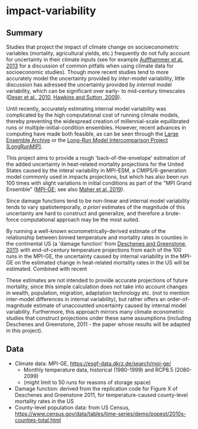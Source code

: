 # impact-variability


## Summary
Studies that project the impact of climate change on socioeconometric variables (mortality, agricultural yields, etc.) frequently do not fully account for uncertainty in their climate inputs (see for example [Auffhammer et al. 2013](https://academic.oup.com/reep/article-abstract/7/2/181/1522753?redirectedFrom=fulltext) for a discussion of common pitfalls when using climate data for socioeconomic studies). Though more recent studies tend to more accurately model the uncertainty provided by *inter*-model variability, little discussion has adressed the uncertainty provided by *internal* model variability, which can be significant over early- to mid-century timescales ([Deser et al., 2010](https://link.springer.com/article/10.1007/s00382-010-0977-x), [Hawkins and Sutton, 2009](https://journals.ametsoc.org/doi/abs/10.1175/2009BAMS2607.1)). 

Until recently, accurately estimating internal model variability was complicated by the high computational cost of running climate models, thereby preventing the widespread creation of millennial-scale equilibrated runs or multiple-initial-condition ensembles. However, recent advances in computing have made both feasible, as can be seen through the [Large Ensemble Archive](http://www.cesm.ucar.edu/projects/community-projects/MMLEA/) or the [Long-Run Model Intercomparison Project (LongRunMIP)](http://www.longrunmip.org). 

This project aims to provide a rough 'back-of-the-envelope' estimation of the added uncertainty in heat-related mortality projections for the United States caused by the interal variability in MPI-ESM, a CMIP5/6-generation model commonly used in impacts projections, but which has also been run 100 times with slight variations in initial conditions as part of the "MPI Grand Ensemble" ([MPI-GE](https://www.mpimet.mpg.de/en/grand-ensemble/); see also [Maher et al. 2019](https://agupubs.onlinelibrary.wiley.com/doi/full/10.1029/2019MS001639)). 

Since damage functions tend to be non-linear and internal model variability tends to vary spatiotemporally, _a priori_ estimates of the magnitude of this uncertainty are hard to construct and generalize, and therefore a brute-force computational approach may be the most suited. 

By running a well-known econometrically-derived estimate of the relationship between binned temperature and mortality rates in counties in the continental US (a 'damage function' from [Deschenes and Greenstone, 2011](https://www.aeaweb.org/articles?id=10.1257/app.3.4.152)) with end-of-century temperature projections from each of the 100 runs in the MPI-GE, the uncertainty caused by internal variability in the MPI-GE on the estimated change in heat-related mortality rates in the US will be estimated. Combined with recent  

These estimates are not intended to provide accurate projections of future mortality, since this simple calculation does not take into account changes in wealth, population, migration, adaptation technology etc. (not to mention inter-model differences in internal variability), but rather offers an order-of-magnitude estimate of unaccounted uncertainty caused by internal model variability. Furthermore, this approach mirrors many climate econometric studies that construct projections under these same assumptions (including Deschenes and Greenstone, 2011 - the paper whose results will be adapted in this project). 



## Data
* Climate data: MPI-GE, https://esgf-data.dkrz.de/search/mpi-ge/
	* Monthly temperature data, historical (1980-1999) and RCP8.5 (2080-2099)
	* (might limit to 50 runs for reasons of storage space)
* Damage function: derived from the replication code for Figure X of Deschenes and Greenstone 2011, for temperature-caused county-level mortality rates in the US
* County-level population data: from US Census, https://www.census.gov/data/tables/time-series/demo/popest/2010s-counties-total.html 

